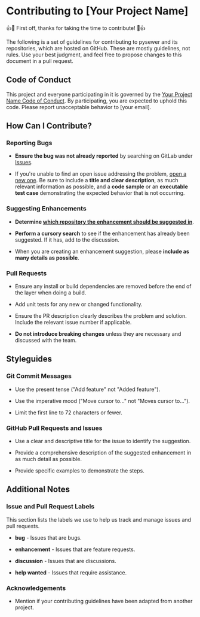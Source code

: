 <!-- SPDX-FileCopyrightText: 2023 Helmholtz Centre for Environmental Research (UFZ)
SPDX-License-Identifier: GPL-3.0-only -->

# Contributing to [Your Project Name]

👍🎉 First off, thanks for taking the time to contribute! 🎉👍

The following is a set of guidelines for contributing to pysewer and its repositories, which are hosted on GitHub. These are mostly guidelines, not rules. Use your best judgment, and feel free to propose changes to this document in a pull request.

## Code of Conduct

This project and everyone participating in it is governed by the [Your Project Name Code of Conduct](CODE_OF_CONDUCT.md). By participating, you are expected to uphold this code. Please report unacceptable behavior to [your email].

## How Can I Contribute?

### Reporting Bugs

- **Ensure the bug was not already reported** by searching on GitLab under [Issues](https://github.com/your/your-project/issues).
  
- If you're unable to find an open issue addressing the problem, [open a new one](https://github.com/your/your-project/issues/new). Be sure to include a **title and clear description**, as much relevant information as possible, and a **code sample** or an **executable test case** demonstrating the expected behavior that is not occurring.

### Suggesting Enhancements

- **Determine [which repository the enhancement should be suggested in](https://github.com/your/your-project/)**.
  
- **Perform a cursory search** to see if the enhancement has already been suggested. If it has, add to the discussion.

- When you are creating an enhancement suggestion, please **include as many details as possible**.

### Pull Requests

- Ensure any install or build dependencies are removed before the end of the layer when doing a build.

- Add unit tests for any new or changed functionality.

- Ensure the PR description clearly describes the problem and solution. Include the relevant issue number if applicable.

- **Do not introduce breaking changes** unless they are necessary and discussed with the team.

## Styleguides

### Git Commit Messages

- Use the present tense ("Add feature" not "Added feature").
  
- Use the imperative mood ("Move cursor to..." not "Moves cursor to...").

- Limit the first line to 72 characters or fewer.

### GitHub Pull Requests and Issues

- Use a clear and descriptive title for the issue to identify the suggestion.

- Provide a comprehensive description of the suggested enhancement in as much detail as possible.

- Provide specific examples to demonstrate the steps.

## Additional Notes

### Issue and Pull Request Labels

This section lists the labels we use to help us track and manage issues and pull requests.

- **bug** - Issues that are bugs.

- **enhancement** - Issues that are feature requests.

- **discussion** - Issues that are discussions.

- **help wanted** - Issues that require assistance.

### Acknowledgements

- Mention if your contributing guidelines have been adapted from another project.

